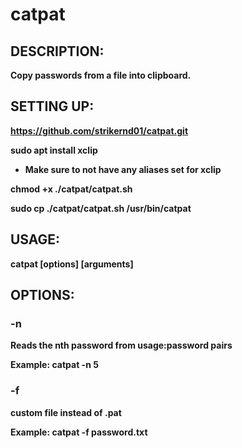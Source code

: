 # catpat
## DESCRIPTION:
**Copy passwords from a file into clipboard.**

## SETTING UP:
**https://github.com/strikernd01/catpat.git**

**sudo apt install xclip** 
- **Make sure to not have any aliases set for xclip**

**chmod +x ./catpat/catpat.sh**

**sudo cp ./catpat/catpat.sh /usr/bin/catpat**

## USAGE:
**catpat \[options\] \[arguments\]**

## OPTIONS:
### **-n**

**Reads the nth password from usage:password pairs**
 
**Example: catpat -n 5**
  

### **-f**

**custom file instead of .pat**
 
**Example: catpat -f password.txt**
